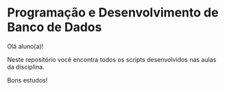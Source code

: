 # Programação e Desenvolvimento de Banco de Dados
Olá aluno(a)!

Neste repositório você encontra todos os scripts desenvolvidos nas aulas da disciplina.

Bons estudos!
